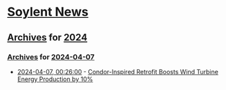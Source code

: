 # [Soylent News](../../../README.md)

## [Archives](../../index.md) for [2024](../index.md)

### [Archives](../../index.md) for [2024-04-07](index.md)

* [2024-04-07, 00:26:00](https://soylentnews.org/article.pl?sid=24/04/04/1747216&from=rss) - [Condor-Inspired Retrofit Boosts Wind Turbine Energy Production by 10%](https://soylentnews.org/article.pl?sid=24/04/04/1747216&from=rss)
